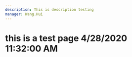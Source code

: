 ```yaml
---
description: This is description testing
manager: Wang.Hui
---
```

# this is a test page 4/28/2020 11:32:00 AM